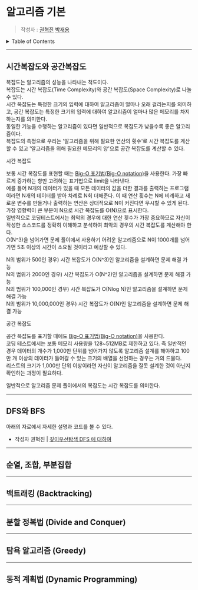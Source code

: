 # 알고리즘 기본

> 작성자 : [권혁진](https://github.com/KimKwon) [박재용](https://github.com/ggjae)

<details>
<summary>Table of Contents</summary>

- [시간복잡도와 공간복잡도](#시간복잡도와-공간복잡도)
- [DFS와 BFS](#dfs와-bfs)
- [순열, 조합, 부분집합](#순열-조합-부분집합)
- [백트래킹 (Backtracking)](#백트래킹-backtracking)
- [분할 정복법 (Divide and Conquer)](#분할-정복법-divide-and-conquer))
- [탐욕 알고리즘 (Greedy)](#탐욕-알고리즘-greedy)
- [동적 계획법 (Dynamic Programming)](#동적-계획법-dynamic-programming)

</details>

---

## 시간복잡도와 공간복잡도

복잡도는 알고리즘의 성능을 나타내는 척도이다.  
복잡도는 시간 복잡도(Time Complexity)와 공간 복잡도(Space Complexity)로 나눌 수 있다.  
시간 복잡도는 특정한 크기의 입력에 대하여 알고리즘이 얼마나 오래 걸리는지를 의미하고, 공간 복잡도는 특정한 크기의 입력에 대하여 알고리즘이 얼마나 많은 메모리를 차지하는지를 의미한다.  
동일한 기능을 수행하는 알고리즘이 있다면 일반적으로 복잡도가 낮을수록 좋은 알고리즘이다.  
복잡도의 측정으로 우리는 '알고리즘을 위해 필요한 연산의 횟수'로 시간 복잡도를 계산할 수 있고 '알고리즘을 위해 필요한 메모리의 양'으로 공간 복잡도를 계산할 수 있다.    

시간 복잡도

보통 시간 복잡도를 표현할 때는 [Big-O 표기법(Big-O notation)](https://ko.wikipedia.org/wiki/%EC%A0%90%EA%B7%BC_%ED%91%9C%EA%B8%B0%EB%B2%95)을 사용한다. 가장 빠르게 증가하는 항만 고려하는 표기법으로 limit을 나타낸다.  
예를 들어 N개의 데이터가 있을 때 모든 데이터의 값을 더한 결과를 출력하는 프로그램이라면 N개의 데이터를 받아 차례로 N회 더해준다. 이 때 연산 횟수는 N에 비례하고 새로운 변수를 만들거나 출력하는 연산은 상대적으로 N이 커진다면 무시할 수 있게 된다. 가장 영향력이 큰 부분이 N으로 시간 복잡도를 O(N)으로 표시한다.  
일반적으로 코딩테스트에서는 최악의 경우에 대한 연산 횟수가 가장 중요하므로 자신이 작성한 소스코드를 정확히 이해하고 분석하여 최악의 경우의 시간 복잡도를 계산해야 한다.  
O(N^3)을 넘어가면 문제 풀이에서 사용하기 어려운 알고리즘으로 N이 1000개를 넘어가면 5초 이상의 시간이 소요될 것이라고 예상할 수 있다.  

N의 범위가 500인 경우) 시간 복잡도가 O(N^3)인 알고리즘을 설계하면 문제 해결 가능  
N의 범위가 2000인 경우) 시간 복잡도가 O(N^2)인 알고리즘을 설계하면 문제 해결 가능  
N의 범위가 100,000인 경우) 시간 복잡도가 O(Nlog N)인 알고리즘을 설계하면 문제 해결 가능  
N의 범위가 10,000,000인 경우) 시간 복잡도가 O(N)인 알고리즘을 설계하면 문제 해결 가능      

공간 복잡도

공간 복잡도를 표기할 때에도 [Big-O 표기법(Big-O notation)](https://ko.wikipedia.org/wiki/%EC%A0%90%EA%B7%BC_%ED%91%9C%EA%B8%B0%EB%B2%95)을 사용한다.  
코딩 테스트에서는 보통 메모리 사용량을 128~512MB로 제한하고 있다. 즉 일반적인 경우 데이터의 개수가 1,000만 단위를 넘어가지 않도록 알고리즘 설계를 해야하고 100만 개 이상의 데이터가 들어갈 수 있는 크기의 배열을 선언하는 경우는 거의 드물다.  
리스트의 크기가 1,000만 단위 이상이라면 자신이 알고리즘을 잘못 설계한 것이 아닌지 확인하는 과정이 필요하다.  

일반적으로 알고리즘 문제 풀이에서의 복잡도는 시간 복잡도를 의미한다.  



---

## DFS와 BFS

아래의 자료에서 자세한 설명과 코드를 볼 수 있다.

- 작성자 권혁진 | [깊이우선탐색 DFS 에 대하여](https://nukw0n-dev.tistory.com/5)

---

## 순열, 조합, 부분집합

---

## 백트래킹 (Backtracking)

---

## 분할 정복법 (Divide and Conquer)

---

## 탐욕 알고리즘 (Greedy)

---

## 동적 계획법 (Dynamic Programming)
